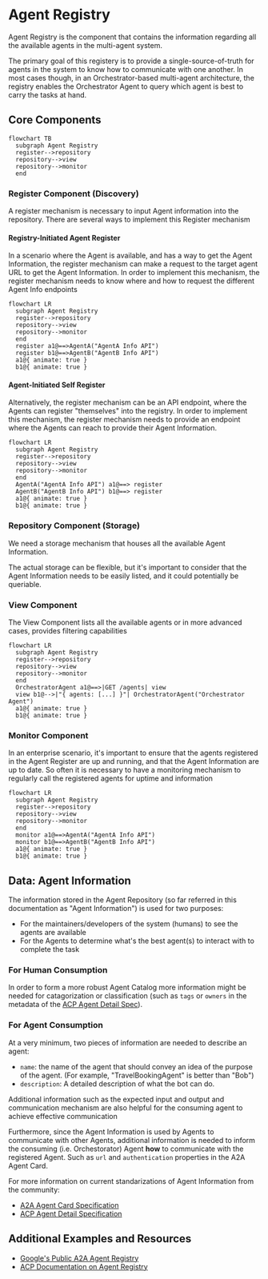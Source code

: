 # Agent Registry

Agent Registry is the component that contains the information regarding all the
available agents in the multi-agent system.

The primary goal of this registery is to provide a single-source-of-truth for
agents in the system to know how to communicate with one another. In most cases
though, in an Orchestrator-based multi-agent architecture, the registry enables
the Orchestrator Agent to query which agent is best to carry the tasks at hand.

## Core Components

```mermaid
flowchart TB
  subgraph Agent Registry
  register-->repository
  repository-->view
  repository-->monitor
  end
```

### Register Component (Discovery)

A register mechanism is necessary to input Agent information into the
repository. There are several ways to implement this Register mechanism

#### Registry-Initiated Agent Register

In a scenario where the Agent is available, and has a way to get the Agent
Information, the register mechanism can make a request to the target agent URL
to get the Agent Information. In order to implement this mechanism, the register
mechanism needs to know where and how to request the different Agent Info
endpoints

```mermaid
flowchart LR
  subgraph Agent Registry
  register-->repository
  repository-->view
  repository-->monitor
  end
  register a1@==>AgentA("AgentA Info API")
  register b1@==>AgentB("AgentB Info API")
  a1@{ animate: true }
  b1@{ animate: true }
```

#### Agent-Initiated Self Register

Alternatively, the register mechanism can be an API endpoint, where the Agents
can register "themselves" into the registry. In order to implement this
mechanism, the register mechanism needs to provide an endpoint where the Agents
can reach to provide their Agent Information.

```mermaid
flowchart LR
  subgraph Agent Registry
  register-->repository
  repository-->view
  repository-->monitor
  end
  AgentA("AgentA Info API") a1@==> register
  AgentB("AgentB Info API") b1@==> register
  a1@{ animate: true }
  b1@{ animate: true }
```

### Repository Component (Storage)

We need a storage mechanism that houses all the available Agent Information.

The actual storage can be flexible, but it's important to consider that the
Agent Information needs to be easily listed, and it could potentially be
queriable.

### View Component

The View Component lists all the available agents or in more advanced cases,
provides filtering capabilities

```mermaid
flowchart LR
  subgraph Agent Registry
  register-->repository
  repository-->view
  repository-->monitor
  end
  OrchestratorAgent a1@==>|GET /agents| view
  view b1@-->|"{ agents: [...] }"| OrchestratorAgent("Orchestrator Agent")
  a1@{ animate: true }
  b1@{ animate: true }
```

### Monitor Component

In an enterprise scenario, it's important to ensure that the agents registered
in the Agent Register are up and running, and that the Agent Information are up
to date. So often it is necessary to have a monitoring mechanism to regularly
call the registered agents for uptime and information

```mermaid
flowchart LR
  subgraph Agent Registry
  register-->repository
  repository-->view
  repository-->monitor
  end
  monitor a1@==>AgentA("AgentA Info API")
  monitor b1@==>AgentB("AgentB Info API")
  a1@{ animate: true }
  b1@{ animate: true }
```

## Data: Agent Information

The information stored in the Agent Repository (so far referred in this
documentation as "Agent Information") is used for two purposes:

- For the maintainers/developers of the system (humans) to see the agents are
  available
- For the Agents to determine what's the best agent(s) to interact with to
  complete the task

### For Human Consumption

In order to form a more robust Agent Catalog more information might be needed
for catagorization or classification (such as `tags` or `owners` in the metadata
of the
[ACP Agent Detail Spec](https://agentcommunicationprotocol.dev/core-concepts/agent-detail#schema-metadata)).

### For Agent Consumption

At a very minimum, two pieces of information are needed to describe an agent:

- `name`: the name of the agent that should convey an idea of the purpose of the
  agent. (For example, "TravelBookingAgent" is better than "Bob")
- `description`: A detailed description of what the bot can do.

Additional information such as the expected input and output and communication
mechanism are also helpful for the consuming agent to achieve effective
communication

Furthermore, since the Agent Information is used by Agents to communicate with
other Agents, additional information is needed to inform the consuming (i.e.
Orchestorator) Agent **how** to communicate with the registered Agent. Such as
`url` and `authentication` properties in the A2A Agent Card.

For more information on current standarizations of Agent Information from the
community:

- [A2A Agent Card Specification](https://google.github.io/A2A/specification/#55-agentcard-object-structure)
- [ACP Agent Detail Specification](https://agentcommunicationprotocol.dev/core-concepts/agent-detail)

## Additional Examples and Resources

- [Google's Public A2A Agent Registry](https://a2astore.co/)
- [ACP Documentation on Agent Registry](https://agentcommunicationprotocol.dev/core-concepts/agent-discovery#registry-based-discovery)
